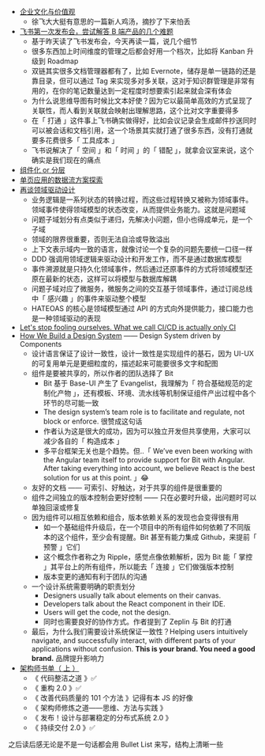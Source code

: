 - [企业文化与价值观](https://github.com/xufei/blog/issues/12)
  - 徐飞大大挺有意思的一篇新人鸡汤，摘抄了下来怕丢
- [飞书第一次发布会，尝试解答 B 端产品的几个难题](https://mp.weixin.qq.com/s/qbSgnXABuFa_bfvBRABC4Q)
  - 基于昨天读了飞书发布会，今天再读一篇，说几个细节
  - 很多东西加上时间维度的管理之后都会好用一个档次，比如将 Kanban 升级到 Roadmap
  - 双链其实很多文档管理器都有了，比如 Evernote，储存是单一链路的还是靠目录，但可以通过 Tag 来实现多对多关联，这对于知识群管理是非常有用的，在你的笔记数量达到一定程度时想要索引起来就会深有体会
  - 为什么说思维导图有时候比文本好使？因为它以最简单高效的方式呈现了关联性，而人看到关联就会映射出理解思路，这个比对文字重要得多
  - 在「 打通 」这件事上飞书确实做得好，比如会议记录会生成邮件抄送同时可以被会话和文档引用，这一个场景其实就打通了很多东西，没有打通就要多花费很多「 工具成本 」
  - 飞书说解决了「 空间 」和「 时间 」的「 错配 」，就拿会议室来说，这个确实是我们现在的痛点
- [组件化 or 分层](https://github.com/xufei/blog/issues/50)
- [单页应用的数据流方案探索](https://github.com/xufei/blog/issues/47)
- [再谈领域驱动设计](https://mp.weixin.qq.com/s/6mJGwth9i90Eu8MI6AjKxQ)
  - 业务逻辑是一系列状态的转换过程，而这些过程转换又被称为领域事件。领域事件使得领域模型的状态改变，从而提供业务能力。这就是问题域
  - 问题子域划分有点类似于递归，先解决小问题，但小也得成单元，是一个子域
  - 领域的限界很重要，否则无法自洽或导致溢出
  - 上下文表示域内一致的语言，就像讨论一个复杂的问题先要统一口径一样
  - DDD 强调用领域逻辑来驱动设计和开发工作，而不是通过数据库模型
  - 事件溯源就是只持久化领域事件，然后通过还原事件的方式将领域模型还原在最新的状态，这样可以将模型与数据库解耦
  - 问题子域对应了微服务，微服务之间的交互基于领域事件，通过订阅总线中「 感兴趣 」的事件来驱动整个模型
  - HATEOAS 的核心是领域模型通过 API 的方式向外提供能力，接口能力也是一种领域驱动的表现
- [Let's stop fooling ourselves. What we call CI/CD is actually only CI](https://dev.to/canarian/let-s-stop-fooling-ourselves-what-we-call-ci-cd-is-actually-only-ci-13c)
- [How We Build a Design System](https://blog.bitsrc.io/how-we-build-our-design-system-15713a1f1833) —— Design System driven by Components
  - 设计语言保证了设计一致性，设计一致性是实现组件的基石，因为 UI-UX 的可复用单元是更细粒度的，描述起来可能要很多文字和配图
  - 组件是要被共享的，所以作者的团队选择了 Bit
    - Bit 基于 Base-UI 产生了 Evangelist，我理解为「 符合基础规范的定制化产物 」，还有模板、环境、流水线等机制保证组件产出过程中各个环节的尽可能一致
    - The design system’s team role is to facilitate and regulate, not block or enforce. 很赞成这句话
    - 作者认为这是很大的成功，因为可以独立开发但共享使用，大家可以减少各自的「 构造成本 」
    - 多平台框架无关也是个趋势。但..「 We’ve even been working with the Angular team itself to provide support for Bit with Angular. After taking everything into account, we believe React is the best solution for us at this point. 」😂
  - 友好的文档 —— 可索引、好触达，对于共享的组件是很重要的
  - 组件之间独立的版本控制会更好控制 —— 只在必要时升级，出问题时可以单独回滚或修复
  - 因为组件可以相互依赖和组合，版本依赖关系的发现也会变得很有用
    - 如一个基础组件升级后，在一个项目中的所有组件如何依赖了不同版本的这个组件，至少会有提醒。Bit 甚至有能力集成 Github，来提前「 预警 」它们
    - 这个概念作者称之为 Ripple，感觉点像依赖解析，因为 Bit 能「 掌控 」其平台上的所有组件，所以能去「 连接 」它们做强版本控制
    - 版本变更的通知有利于团队的沟通
  - 一个设计系统需要明确的职责划分
    - Designers usually talk about elements on their canvas.
    - Developers talk about the React component in their IDE.
    - Users will get the code, not the design.
    - 同时也需要良好的协作方式。作者提到了 Zeplin 与 Bit 的打通
  - 最后，为什么我们需要设计系统保证一致性？Helping users intuitively navigate, and successfully interact, with different parts of your applications without confusion. **This is your brand. You need a good brand.** 品牌提升影响力
- [架构师书单（ 上 ）](https://mp.weixin.qq.com/s/7ehggbjtIvEk002CUlNuBw)
  - 《 代码整洁之道 》✅
  - 《 重构 2.0 》✅
  - 《 改善代码质量的 101 个方法 》记得有本 JS 的好像
  - 《 架构师修炼之道——思维、方法与实践 》
  - 《 发布！设计与部署稳定的分布式系统 2.0 》
  - 《 持续交付 2.0 》✅
  
之后读后感无论是不是一句话都会用 Bullet List 来写，结构上清晰一些
